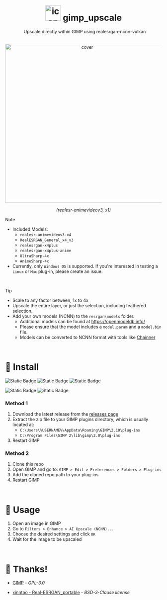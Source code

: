 <h1 align="center">
  <img src="https://github.com/user-attachments/assets/fd0b3a53-7240-4a01-8dff-5dcf4d0ca46b" alt="icon" width="50">
  gimp_upscale
</h1>


<p align="center">
  Upscale directly within GIMP using realesrgan-ncnn-vulkan
</p>


<p align="center">
  <img src="https://github.com/user-attachments/assets/a8b6a88e-a438-462e-8b97-e1e8091df748" alt="cover" width=512>
</p>


<p align="center">
  <em>(realesr-animevideov3, x1)</em>
</p>


> [!NOTE]
> - Included Models:
>   - `realesr-animevideov3-x4`
>   - `RealESRGAN_General_x4_v3`
>   - `realesrgan-x4plus`
>   - `realesrgan-x4plus-anime`
>   - `UltraSharp-4x`
>   - `AnimeSharp-4x`
> - Currently, only `Windows OS` is supported. If you're interested in testing a `Linux` or `Mac` plug-in, please create an issue.


<br>


> [!TIP]
> - Scale to any factor between, 1x to 4x
> - Upscale the entire layer, or just the selection, including feathered selection.
> - Add your own models (NCNN) to the `resrgan\models` folder.
>   - Additional models can be found at https://openmodeldb.info/
>   - Please ensure that the model includes a `model.param` and a `model.bin` file.
>   - Models can be converted to NCNN format with tools like [Chainner](https://github.com/chaiNNer-org/chaiNNer)


<br>


# 💾 Install
![Static Badge](https://img.shields.io/badge/Intel-blue) ![Static Badge](https://img.shields.io/badge/AMD-red) ![Static Badge](https://img.shields.io/badge/Nvidia-green)


![Static Badge](https://img.shields.io/badge/Windows-gray)
![Static Badge](https://img.shields.io/badge/GIMP-2.10%2B-green)


### Method 1
1) Download the latest release from the [releases page](https://github.com/Nenotriple/gimp_upscale/releases)
2) Extract the zip file to your GIMP plugins directory, which is usually located at:
   - `C:\Users\%USERNAME%\AppData\Roaming\GIMP\2.10\plug-ins`
   - `C:\Program Files\GIMP 2\lib\gimp\2.0\plug-ins`
3) Restart GIMP


### Method 2
1) Clone this repo
2) Open GIMP and go to: `GIMP > Edit > Preferences > Folders > Plug-ins`
3) Add the cloned repo path to your plug-ins
4) Restart GIMP


<br>


# 📝 Usage


1) Open an image in GIMP
2) Go to `Filters > Enhance > AI Upscale (NCNN)...`
3) Choose the desired settings and click `OK`
4) Wait for the image to be upscaled


<br>


# 👥 Thanks!

- [GIMP](https://www.gimp.org/) - *GPL-3.0*

- [xinntao - Real-ESRGAN_portable](https://github.com/xinntao/Real-ESRGAN#portable-executable-files-ncnn) - *BSD-3-Clause license*
